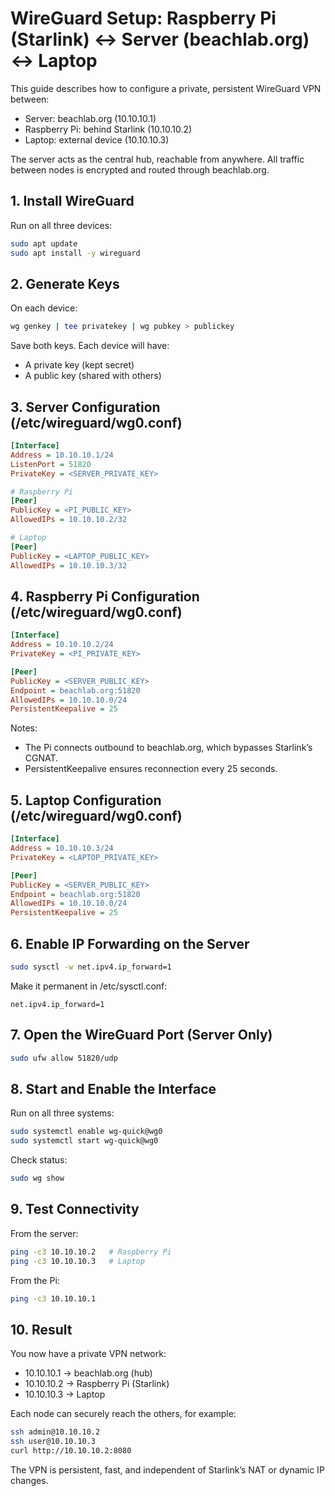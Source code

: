# WireGuard Setup: Raspberry Pi (Starlink) ↔ Server (beachlab.org) ↔ Laptop

This guide describes how to configure a private, persistent WireGuard VPN between:
- Server: beachlab.org (10.10.10.1)
- Raspberry Pi: behind Starlink (10.10.10.2)
- Laptop: external device (10.10.10.3)

The server acts as the central hub, reachable from anywhere. 
All traffic between nodes is encrypted and routed through beachlab.org.

## 1. Install WireGuard

Run on all three devices:
```bash
sudo apt update
sudo apt install -y wireguard
```

## 2. Generate Keys

On each device:
```bash
wg genkey | tee privatekey | wg pubkey > publickey
```
Save both keys. Each device will have:
- A private key (kept secret)
- A public key (shared with others)

## 3. Server Configuration (/etc/wireguard/wg0.conf)

```ini
[Interface]
Address = 10.10.10.1/24
ListenPort = 51820
PrivateKey = <SERVER_PRIVATE_KEY>

# Raspberry Pi
[Peer]
PublicKey = <PI_PUBLIC_KEY>
AllowedIPs = 10.10.10.2/32

# Laptop
[Peer]
PublicKey = <LAPTOP_PUBLIC_KEY>
AllowedIPs = 10.10.10.3/32
```

## 4. Raspberry Pi Configuration (/etc/wireguard/wg0.conf)

```ini
[Interface]
Address = 10.10.10.2/24
PrivateKey = <PI_PRIVATE_KEY>

[Peer]
PublicKey = <SERVER_PUBLIC_KEY>
Endpoint = beachlab.org:51820
AllowedIPs = 10.10.10.0/24
PersistentKeepalive = 25
```

Notes:
- The Pi connects outbound to beachlab.org, which bypasses Starlink’s CGNAT.
- PersistentKeepalive ensures reconnection every 25 seconds.

## 5. Laptop Configuration (/etc/wireguard/wg0.conf)

```ini
[Interface]
Address = 10.10.10.3/24
PrivateKey = <LAPTOP_PRIVATE_KEY>

[Peer]
PublicKey = <SERVER_PUBLIC_KEY>
Endpoint = beachlab.org:51820
AllowedIPs = 10.10.10.0/24
PersistentKeepalive = 25
```

## 6. Enable IP Forwarding on the Server

```bash
sudo sysctl -w net.ipv4.ip_forward=1
```
Make it permanent in /etc/sysctl.conf:
```
net.ipv4.ip_forward=1
```

## 7. Open the WireGuard Port (Server Only)

```bash
sudo ufw allow 51820/udp
```

## 8. Start and Enable the Interface

Run on all three systems:
```bash
sudo systemctl enable wg-quick@wg0
sudo systemctl start wg-quick@wg0
```

Check status:
```bash
sudo wg show
```

## 9. Test Connectivity

From the server:
```bash
ping -c3 10.10.10.2   # Raspberry Pi
ping -c3 10.10.10.3   # Laptop
```

From the Pi:
```bash
ping -c3 10.10.10.1
```

## 10. Result

You now have a private VPN network:
- 10.10.10.1 → beachlab.org (hub)
- 10.10.10.2 → Raspberry Pi (Starlink)
- 10.10.10.3 → Laptop

Each node can securely reach the others, for example:

```bash
ssh admin@10.10.10.2
ssh user@10.10.10.3
curl http://10.10.10.2:8080
```

The VPN is persistent, fast, and independent of Starlink’s NAT or dynamic IP changes.
